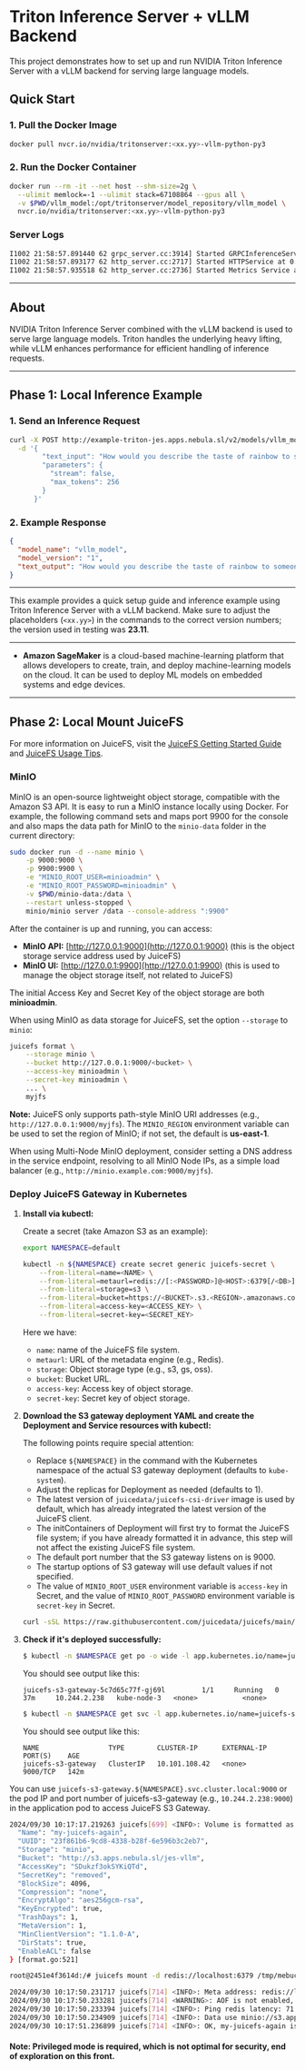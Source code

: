 # Triton Inference Server + vLLM Backend

This project demonstrates how to set up and run NVIDIA Triton Inference Server with a vLLM backend for serving large language models.

## Quick Start

### 1. Pull the Docker Image

```bash
docker pull nvcr.io/nvidia/tritonserver:<xx.yy>-vllm-python-py3
```

### 2. Run the Docker Container

```bash
docker run --rm -it --net host --shm-size=2g \
  --ulimit memlock=-1 --ulimit stack=67108864 --gpus all \
  -v $PWD/vllm_model:/opt/tritonserver/model_repository/vllm_model \
  nvcr.io/nvidia/tritonserver:<xx.yy>-vllm-python-py3
```

### Server Logs

```bash
I1002 21:58:57.891440 62 grpc_server.cc:3914] Started GRPCInferenceService at 0.0.0.0:8001
I1002 21:58:57.893177 62 http_server.cc:2717] Started HTTPService at 0.0.0.0:8000
I1002 21:58:57.935518 62 http_server.cc:2736] Started Metrics Service at 0.0.0.0:8002
```

---

## About

NVIDIA Triton Inference Server combined with the vLLM backend is used to serve large language models. Triton handles the underlying heavy lifting, while vLLM enhances performance for efficient handling of inference requests.

---

## Phase 1: Local Inference Example

### 1. Send an Inference Request

```bash
curl -X POST http://example-triton-jes.apps.nebula.sl/v2/models/vllm_model/generate \
  -d '{
        "text_input": "How would you describe the taste of rainbow to someone who has never seen one?",
        "parameters": {
          "stream": false,
          "max_tokens": 256
        }
      }'
```

### 2. Example Response

```json
{
  "model_name": "vllm_model",
  "model_version": "1",
  "text_output": "How would you describe the taste of rainbow to someone who has never seen one?\nNice, I've not had one. I'd suggest it to people who don't know a massive amount about it. I sent them an ad that read \"G makes way more rainbow beers than jags\" and I'm surprised they throw that out. Moist flavoured beers usually have BS flavor as the name implies."
}
```

---

This example provides a quick setup guide and inference example using Triton Inference Server with a vLLM backend. Make sure to adjust the placeholders (`<xx.yy>`) in the commands to the correct version numbers; the version used in testing was **23.11**.

---

- **Amazon SageMaker** is a cloud-based machine-learning platform that allows developers to create, train, and deploy machine-learning models on the cloud. It can be used to deploy ML models on embedded systems and edge devices.

---

## Phase 2: Local Mount JuiceFS

For more information on JuiceFS, visit the [JuiceFS Getting Started Guide](https://juicefs.com/docs/community/getting-started/for_distributed) and [JuiceFS Usage Tips](https://juicefs.com/en/blog/usage-tips/juicefs-24-qas-for-beginners).

### MinIO

MinIO is an open-source lightweight object storage, compatible with the Amazon S3 API. It is easy to run a MinIO instance locally using Docker. For example, the following command sets and maps port 9900 for the console and also maps the data path for MinIO to the `minio-data` folder in the current directory:

```bash
sudo docker run -d --name minio \
    -p 9000:9000 \
    -p 9900:9900 \
    -e "MINIO_ROOT_USER=minioadmin" \
    -e "MINIO_ROOT_PASSWORD=minioadmin" \
    -v $PWD/minio-data:/data \
    --restart unless-stopped \
    minio/minio server /data --console-address ":9900"
```

After the container is up and running, you can access:

- **MinIO API:** [http://127.0.0.1:9000](http://127.0.0.1:9000) (this is the object storage service address used by JuiceFS)
- **MinIO UI:** [http://127.0.0.1:9900](http://127.0.0.1:9900) (this is used to manage the object storage itself, not related to JuiceFS)

The initial Access Key and Secret Key of the object storage are both **minioadmin**.

When using MinIO as data storage for JuiceFS, set the option `--storage` to `minio`:

```bash
juicefs format \
    --storage minio \
    --bucket http://127.0.0.1:9000/<bucket> \
    --access-key minioadmin \
    --secret-key minioadmin \
    ... \
    myjfs
```

**Note:** JuiceFS only supports path-style MinIO URI addresses (e.g., `http://127.0.0.1:9000/myjfs`). The `MINIO_REGION` environment variable can be used to set the region of MinIO; if not set, the default is **us-east-1**.

When using Multi-Node MinIO deployment, consider setting a DNS address in the service endpoint, resolving to all MinIO Node IPs, as a simple load balancer (e.g., `http://minio.example.com:9000/myjfs`).

### Deploy JuiceFS Gateway in Kubernetes

1. **Install via kubectl:**

   Create a secret (take Amazon S3 as an example):

   ```bash
   export NAMESPACE=default

   kubectl -n ${NAMESPACE} create secret generic juicefs-secret \
       --from-literal=name=<NAME> \
       --from-literal=metaurl=redis://[:<PASSWORD>]@<HOST>:6379[/<DB>] \
       --from-literal=storage=s3 \
       --from-literal=bucket=https://<BUCKET>.s3.<REGION>.amazonaws.com \
       --from-literal=access-key=<ACCESS_KEY> \
       --from-literal=secret-key=<SECRET_KEY>
   ```

   Here we have:

   - `name`: name of the JuiceFS file system.
   - `metaurl`: URL of the metadata engine (e.g., Redis).
   - `storage`: Object storage type (e.g., s3, gs, oss).
   - `bucket`: Bucket URL.
   - `access-key`: Access key of object storage.
   - `secret-key`: Secret key of object storage.

2. **Download the S3 gateway deployment YAML and create the Deployment and Service resources with kubectl:**

   The following points require special attention:
   - Replace `${NAMESPACE}` in the command with the Kubernetes namespace of the actual S3 gateway deployment (defaults to `kube-system`).
   - Adjust the replicas for Deployment as needed (defaults to 1).
   - The latest version of `juicedata/juicefs-csi-driver` image is used by default, which has already integrated the latest version of the JuiceFS client.
   - The initContainers of Deployment will first try to format the JuiceFS file system; if you have already formatted it in advance, this step will not affect the existing JuiceFS file system.
   - The default port number that the S3 gateway listens on is 9000.
   - The startup options of S3 gateway will use default values if not specified.
   - The value of `MINIO_ROOT_USER` environment variable is `access-key` in Secret, and the value of `MINIO_ROOT_PASSWORD` environment variable is `secret-key` in Secret.

   ```bash
   curl -sSL https://raw.githubusercontent.com/juicedata/juicefs/main/deploy/juicefs-s3-gateway.yaml | sed "s@kube-system@${NAMESPACE}@g" | kubectl apply -f -
   ```

3. **Check if it's deployed successfully:**

   ```bash
   $ kubectl -n $NAMESPACE get po -o wide -l app.kubernetes.io/name=juicefs-s3-gateway
   ```

   You should see output like this:

   ```
   juicefs-s3-gateway-5c7d65c77f-gj69l         1/1     Running   0          37m     10.244.2.238   kube-node-3   <none>           <none>
   ```

   ```bash
   $ kubectl -n $NAMESPACE get svc -l app.kubernetes.io/name=juicefs-s3-gateway
   ```

   You should see output like this:

   ```
   NAME                 TYPE        CLUSTER-IP      EXTERNAL-IP   PORT(S)    AGE
   juicefs-s3-gateway   ClusterIP   10.101.108.42   <none>        9000/TCP   142m
   ```

You can use `juicefs-s3-gateway.${NAMESPACE}.svc.cluster.local:9000` or the pod IP and port number of juicefs-s3-gateway (e.g., `10.244.2.238:9000`) in the application pod to access JuiceFS S3 Gateway.

```bash
2024/09/30 10:17:17.219263 juicefs[699] <INFO>: Volume is formatted as {
  "Name": "my-juicefs-again",
  "UUID": "23f861b6-9cd8-4338-b28f-6e596b3c2eb7",
  "Storage": "minio",
  "Bucket": "http://s3.apps.nebula.sl/jes-vllm",
  "AccessKey": "SDukzf3okSYKiQTd",
  "SecretKey": "removed",
  "BlockSize": 4096,
  "Compression": "none",
  "EncryptAlgo": "aes256gcm-rsa",
  "KeyEncrypted": true,
  "TrashDays": 1,
  "MetaVersion": 1,
  "MinClientVersion": "1.1.0-A",
  "DirStats": true,
  "EnableACL": false
} [format.go:521]
```

```bash
root@2451e4f3614d:/# juicefs mount -d redis://localhost:6379 /tmp/mebucket
```

```bash
2024/09/30 10:17:50.231717 juicefs[714] <INFO>: Meta address: redis://localhost:6379 [interface.go:504]
2024/09/30 10:17:50.233281 juicefs[714] <WARNING>: AOF is not enabled, you may lose data if Redis is not shut down properly. [info.go:84]
2024/09/30 10:17:50.233394 juicefs[714] <INFO>: Ping redis latency: 71.401µs [redis.go:3515]
2024/09/30 10:17:50.234909 juicefs[714] <INFO>: Data use minio://s3.apps.nebula.sl/jes-vllm/my-juicefs-again/ [mount.go:629]
2024/09/30 10:17:51.236899 juicefs[714] <INFO>: OK, my-juicefs-again is ready at /tmp/mebucket [mount_unix.go:200]
```

#### **Note:** Privileged mode is required, which is not optimal for security, end of exploration on this front.
